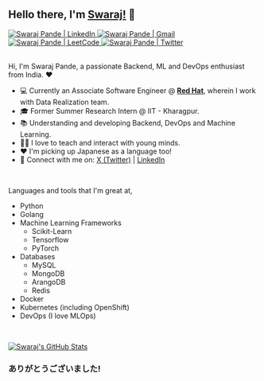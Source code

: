 ## Hello there, I'm [**Swaraj!**](https://github.com/swarajpande4) 👋

<a href="https://www.linkedin.com/in/swarajpande4/"> 
    <img aling="left" alt="Swaraj Pande | LinkedIn"
    src="https://img.shields.io/badge/LinkedIn-0077B5?style=flat&logo=linkedin&logoColor=white">
</a>
<a href="mailto:swarajpande4@gmail.com"> 
    <img aling="left" alt="Swaraj Pande | Gmail"
    src="https://img.shields.io/badge/Gmail-D14836?style=flat&logo=gmail&logoColor=white">
</a>
<a href="https://leetcode.com/swarajpande4/"> 
    <img aling="left" alt="Swaraj Pande | LeetCode"
    src="https://img.shields.io/badge/-LeetCode-FFA116?style=flat&logo=LeetCode&logoColor=black">
</a>
<a href="https://twitter.com/PandeSwaraj"> 
    <img aling="left" alt="Swaraj Pande | Twitter"
    src="https://img.shields.io/badge/Twitter-1DA1F2?style=flat&logo=twitter&logoColor=white">
</a>

<br />
<br />

Hi, I'm Swaraj Pande, a passionate Backend, ML and DevOps enthusiast from India. ❤️ 

- 💻 Currently an Associate Software Engineer @ [**Red Hat**](https://www.redhat.com/en), wherein I work with Data Realization team.
- 🎓 Former Summer Research Intern @ IIT - Kharagpur.
- 📚 Understanding and developing Backend, DevOps and Machine Learning.
- 🧑‍🏫 I love to teach and interact with young minds. 
- ❤️ I'm picking up Japanese as a language too!
- 💬 Connect with me on: [X (Twitter)](https://twitter.com/PandeSwaraj) | [LinkedIn](https://www.linkedin.com/in/swarajpande4/)

<br />

Languages and tools that I'm great at, 
- Python
- Golang
- Machine Learning Frameworks
    - Scikit-Learn
    - Tensorflow
    - PyTorch
- Databases
    - MySQL
    - MongoDB
    - ArangoDB
    - Redis
- Docker
- Kubernetes (including OpenShift)
- DevOps (I love MLOps)
    
<br />

[![Swaraj's GitHub Stats](https://github-readme-stats.vercel.app/api?username=swarajpande4&show_icons=true&include_all_commits=true)](https://github-readme-stats.vercel.app/api?username=swarajpande4&show_icons=true&include_all_commits=true)

### ありがとうございました!

